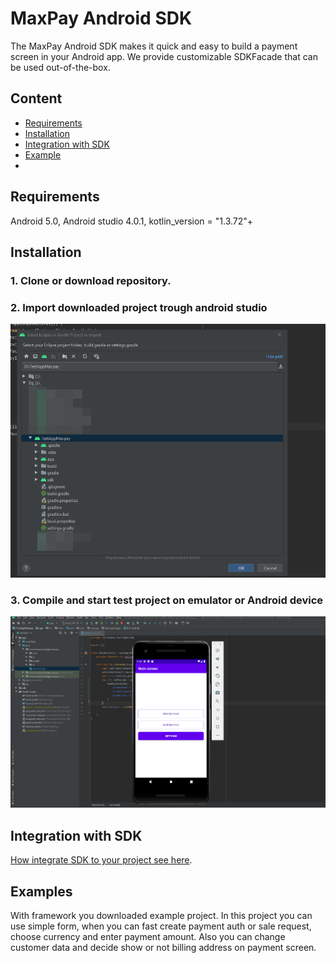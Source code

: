 # MaxPay Android SDK

The MaxPay Android SDK makes it quick and easy to build a payment screen in your Android app. We provide customizable SDKFacade that can be used out-of-the-box.

## Content
* [Requirements](#markdown-header-requirements)
* [Installation](#markdown-header-installation)
* [Integration with SDK](#markdown-header-integration-with-sdk)
* [Example](#markdown-header-examples)
* 


## Requirements
Android 5.0, Android studio 4.0.1, kotlin_version = "1.3.72"+

## Installation
### 1. Clone or download repository.



### 2. Import downloaded project trough android studio

<img src="readme/ImportProject.png" alt="ImportProject" style="zoom:70%;" />

### 3. Compile and start test project on emulator or Android device
<img src="readme/RunAProject.png" alt="RunAProject" style="zoom:50%;" />



## Integration with SDK

[How integrate SDK to your project see here](readme/INTEGRATION.md).

## Examples
With framework you downloaded example project.
In this project you can use simple form, when you can fast create payment auth or sale request, choose currency and enter payment amount. Also you can change customer data and decide show or not billing address on payment screen.